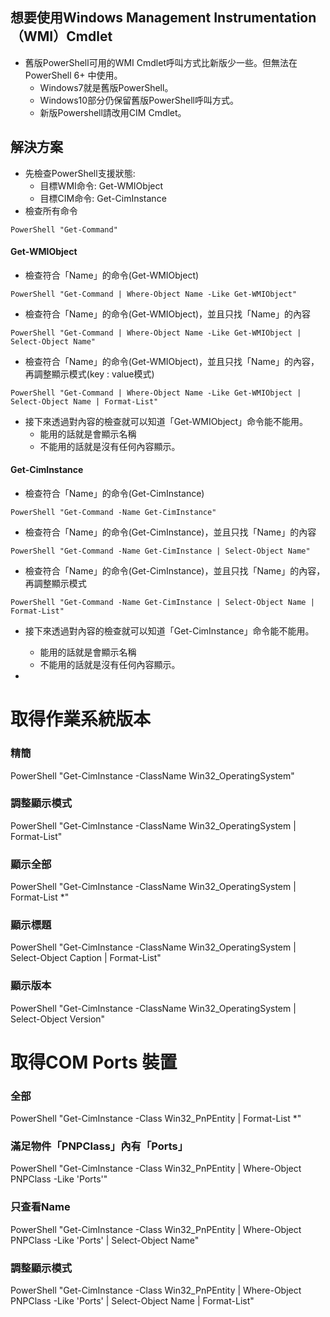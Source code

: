 ## 想要使用Windows Management Instrumentation（WMI）Cmdlet
+ 舊版PowerShell可用的WMI Cmdlet呼叫方式比新版少一些。但無法在 PowerShell 6+ 中使用。
  + Windows7就是舊版PowerShell。
  + Windows10部分仍保留舊版PowerShell呼叫方式。
  + 新版Powershell請改用CIM Cmdlet。
## 解決方案
+ 先檢查PowerShell支援狀態:
  + 目標WMI命令: Get-WMIObject
  + 目標CIM命令: Get-CimInstance
+ 檢查所有命令
```
PowerShell "Get-Command"
```
#### Get-WMIObject
+ 檢查符合「Name」的命令(Get-WMIObject)
```
PowerShell "Get-Command | Where-Object Name -Like Get-WMIObject"
```
+ 檢查符合「Name」的命令(Get-WMIObject)，並且只找「Name」的內容
```
PowerShell "Get-Command | Where-Object Name -Like Get-WMIObject | Select-Object Name"
```
+ 檢查符合「Name」的命令(Get-WMIObject)，並且只找「Name」的內容，再調整顯示模式(key : value模式)
```
PowerShell "Get-Command | Where-Object Name -Like Get-WMIObject | Select-Object Name | Format-List"
```
+ 接下來透過對內容的檢查就可以知道「Get-WMIObject」命令能不能用。
  + 能用的話就是會顯示名稱
  + 不能用的話就是沒有任何內容顯示。

#### Get-CimInstance
+ 檢查符合「Name」的命令(Get-CimInstance)
```
PowerShell "Get-Command -Name Get-CimInstance"
```
+ 檢查符合「Name」的命令(Get-CimInstance)，並且只找「Name」的內容
```
PowerShell "Get-Command -Name Get-CimInstance | Select-Object Name"
```
+ 檢查符合「Name」的命令(Get-CimInstance)，並且只找「Name」的內容，再調整顯示模式
```
PowerShell "Get-Command -Name Get-CimInstance | Select-Object Name | Format-List"
```
+ 接下來透過對內容的檢查就可以知道「Get-CimInstance」命令能不能用。
  + 能用的話就是會顯示名稱
  + 不能用的話就是沒有任何內容顯示。
 
+ 
# 取得作業系統版本
### 精簡
PowerShell "Get-CimInstance -ClassName Win32_OperatingSystem"
### 調整顯示模式
PowerShell "Get-CimInstance -ClassName Win32_OperatingSystem | Format-List"
### 顯示全部
PowerShell "Get-CimInstance -ClassName Win32_OperatingSystem | Format-List *"
### 顯示標題
PowerShell "Get-CimInstance -ClassName Win32_OperatingSystem | Select-Object Caption | Format-List"
### 顯示版本
PowerShell "Get-CimInstance -ClassName Win32_OperatingSystem | Select-Object Version"


# 取得COM Ports 裝置
### 全部
PowerShell "Get-CimInstance -Class Win32_PnPEntity | Format-List *"
### 滿足物件「PNPClass」內有「Ports」
PowerShell "Get-CimInstance -Class Win32_PnPEntity | Where-Object PNPClass -Like 'Ports'"
### 只查看Name
PowerShell "Get-CimInstance -Class Win32_PnPEntity | Where-Object PNPClass -Like 'Ports' | Select-Object Name"
### 調整顯示模式
PowerShell "Get-CimInstance -Class Win32_PnPEntity | Where-Object PNPClass -Like 'Ports' | Select-Object Name | Format-List"
